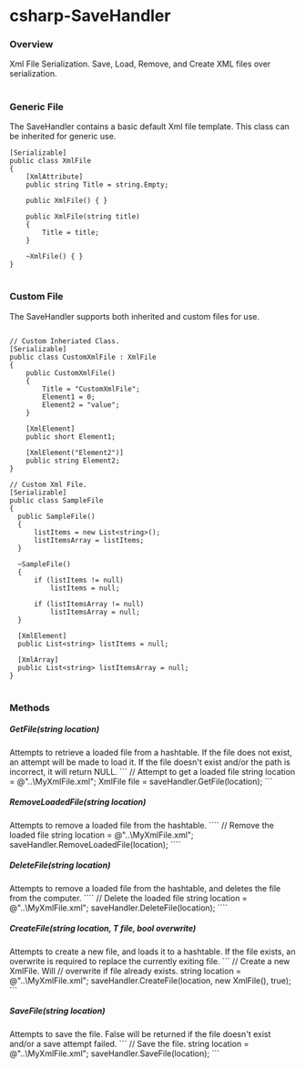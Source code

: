 # csharp-SaveHandler

<h3>Overview</h3>
Xml File Serialization. Save, Load, Remove, and Create XML files over serialization.

# <h3>Generic File</h3>
The SaveHandler contains a basic default Xml file template. This class can be inherited for generic use.
```
[Serializable]
public class XmlFile
{
    [XmlAttribute]
    public string Title = string.Empty;

    public XmlFile() { }

    public XmlFile(string title)
    {
        Title = title;
    }

    ~XmlFile() { }
}
```  

# <h3>Custom File</h3>
The SaveHandler supports both inherited and custom files for use.

```

// Custom Inheriated Class.
[Serializable]
public class CustomXmlFile : XmlFile
{
    public CustomXmlFile()
    {
        Title = "CustomXmlFile";
        Element1 = 0;
        Element2 = "value";
    }

    [XmlElement]
    public short Element1;

    [XmlElement("Element2")]
    public string Element2;
}

// Custom Xml File.
[Serializable]
public class SampleFile
{
  public SampleFile()
  {
      listItems = new List<string>();
      listItemsArray = listItems;
  }

  ~SampleFile()
  {
      if (listItems != null)
          listItems = null;

      if (listItemsArray != null)
          listItemsArray = null;
  }

  [XmlElement]
  public List<string> listItems = null;

  [XmlArray]
  public List<string> listItemsArray = null;
}
```

# <h3>Methods</h3>

<h5>GetFile<T>(string location)</h5>
Attempts to retrieve a loaded file from a hashtable. If the file does not exist, an attempt will be made to load it. If the file doesn't exist and/or the path is incorrect, it will return NULL.
```
// Attempt to get a loaded file
string location = @"..\MyXmlFile.xml";
XmlFile file = saveHandler.GetFile<XmlFile>(location);
```

<h5>RemoveLoadedFile(string location)</h5>
Attempts to remove a loaded file from the hashtable.
````
// Remove the loaded file
string location = @"..\MyXmlFile.xml";
saveHandler.RemoveLoadedFile(location);
````

<h5>DeleteFile(string location)</h5>
Attempts to remove a loaded file from the hashtable, and deletes the file from the computer.
````
// Delete the loaded file
string location = @"..\MyXmlFile.xml";
saveHandler.DeleteFile(location);
````

<h5>CreateFile<T>(string location, T file, bool overwrite)</h5>
Attempts to create a new file, and loads it to a hashtable. If the file exists, an overwrite is required to replace the currently exiting file. 
```
// Create a new XmlFile. Will
// overwrite if file already exists.
string location = @"..\MyXmlFile.xml";
saveHandler.CreateFile<XmlFile>(location, new XmlFile(), true);
```

<h5>SaveFile<T>(string location)</h5>
Attempts to save the file. False will be returned if the file doesn't exist and/or a save attempt failed.
```
// Save the file.
string location = @"..\MyXmlFile.xml";
saveHandler.SaveFile<XmlFile>(location);
```

